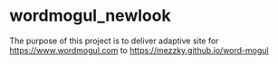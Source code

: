 # wordmogul_newlook

The purpose of this project is to deliver adaptive site 
for https://www.wordmogul.com
to https://mezzky.github.io/word-mogul